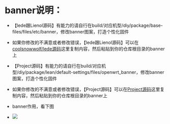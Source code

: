 # banner说明：
- 【lede跟Lienol源码】有能力的请自行在build/对应机型/diy/package/base-files/files/etc/banner，修改banner图案，打造个性化固件

- 如果你修改的不满意或者修改错误，【lede跟Lienol源码】可以在[coolsnowwolf/lede源码](https://github.com/coolsnowwolf/lede/blob/master/package/base-files/files/etc/banner)这里复制内容，然后粘贴到你的仓库根目录的banner上

- 【Project源码】有能力的请自行在build/对应机型/diy/package/lean/default-settings/files/openwrt_banner，修改banner图案，打造个性化固件

- 如果你修改的不满意或者修改错误，【Project源码】可以在[Project源码](https://github.com/project-openwrt/openwrt/blob/openwrt-18.06/package/lean/default-settings/files/openwrt_banner)这里复制内容，然后粘贴到你的仓库根目录的banner上



- banner作用，看下图
- <img src="https://github.com/danshui-git/shuoming/blob/master/doc/banner.png" />
